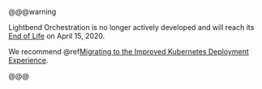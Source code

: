<!--
  -- This is almost a copy of the top-level deprecation.md,
  -- but relative links are resolved relative to the including page,
  -- so it needs to be duplicated into subdirectories with modified
  -- links. https://github.com/lightbend/paradox/issues/309
  -->
@@@warning

Lightbend Orchestration is no longer actively developed and will reach its [End of Life](https://developer.lightbend.com/docs/lightbend-platform/introduction/getting-help/support-terminology.html#eol) on April 15, 2020.

We recommend @ref[Migrating to the Improved Kubernetes Deployment Experience](../migration.md).

@@@
